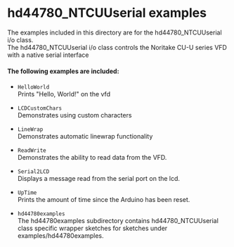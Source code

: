 hd44780_NTCUUserial examples
=======================

The examples included in this directory are for the hd44780_NTCUUserial i/o class.<br>
The hd44780_NTCUUserial i/o class controls the Noritake CU-U series VFD with a native serial interface


#### The following examples are included:

- `HelloWorld`<br>
Prints "Hello, World!" on the vfd

- `LCDCustomChars`<br>
Demonstrates using custom characters

- `LineWrap`<br>
Demonstrates automatic linewrap functionality

- `ReadWrite`<br>
Demonstrates the ability to read data from the VFD.

- `Serial2LCD`<br>
Displays a message read from the serial port on the lcd.

- `UpTime`<br>
Prints the amount of time since the Arduino has been reset.

- `hd44780examples`<br>
The hd44780examples subdirectory contains
hd44780_NTCUUserial class specific wrapper sketches for sketches under
examples/hd44780examples.
